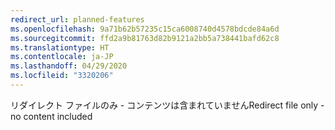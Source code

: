 ```yaml
---
redirect_url: planned-features
ms.openlocfilehash: 9a71b62b57235c15ca6008740d4578bdcde84a6d
ms.sourcegitcommit: ffd2a9b81763d82b9121a2bb5a738441bafd62c8
ms.translationtype: HT
ms.contentlocale: ja-JP
ms.lasthandoff: 04/29/2020
ms.locfileid: "3320206"
---
```

<span data-ttu-id="cc628-101">リダイレクト ファイルのみ - コンテンツは含まれていません</span><span class="sxs-lookup"><span data-stu-id="cc628-101">Redirect file only - no content included</span></span>